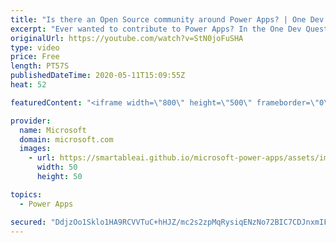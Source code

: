 ```yaml
---
title: "Is there an Open Source community around Power Apps? | One Dev Question: Dona Sarkar"
excerpt: "Ever wanted to contribute to Power Apps? In the One Dev Question series, Principal Cloud Advocate Dona Sarkar shares how you can contribute to Power Apps. #poweraddicts   For more information, visit: https://powerusers.microsoft.com/?WT.mc_id=onedevquestion-c9-donasa   Try Azure for free: https://aka.ms/TryAzure7"
originalUrl: https://youtube.com/watch?v=StN0joFuSHA
type: video
price: Free
length: PT57S
publishedDateTime: 2020-05-11T15:09:55Z
heat: 52

featuredContent: "<iframe width=\"800\" height=\"500\" frameborder=\"0\" src=\"https://www.youtube.com/embed/StN0joFuSHA\" allow=\"accelerometer; autoplay; encrypted-media; gyroscope; picture-in-picture\" allowfullscreen></iframe>"

provider:
  name: Microsoft
  domain: microsoft.com
  images:
    - url: https://smartableai.github.io/microsoft-power-apps/assets/images/organizations/microsoft.com-50x50.jpg
      width: 50
      height: 50

topics:
  - Power Apps

secured: "DdjzOo1Sklo1HA9RCVVTuC+hHJZ/mc2s2zpMqRysiqENzNo72BIC7CDJnxmIFEUb+31n/8ryEP4ROLrtlBU/p04921o4wRDHcLtF/FzpFskJhHERQ1GI3zgP7ReF1rtcjgarDjycv2ZSEi9GFUvkyts5D/ABpSYiUISIULTQBKA+e7cpKEqoEq78hSnFjjZlC1j3LHarFcMvTtw8eRQ+ES7JfgKNyojPO1hl4qidyQPMWBOVR3FunEDh5Yp4O34CGCgjaJPDWnhK54xVUXXYl6a722zOb6KAHXnxut484NbJ4CnYCTFa5fun4eDVoshSAJjhEnJlYzYeX0+mIDTFSuL3hgssvDMXDgq5rndJRc3oGXzyqC8F6wjnI23rK2m2QAYKs7+cE6OyWeoN5SQXHA==;JS45tlrQnT/RmmvlmfhwKw=="
---
```


